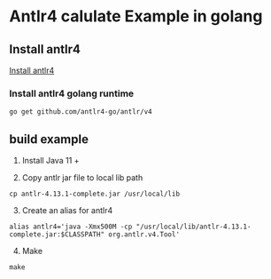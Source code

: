 # Antlr4 calulate Example in golang

## Install antlr4

[Install antlr4](https://github.com/antlr/antlr4/blob/master/doc/getting-started.md)

### Install antlr4 golang runtime

```
go get github.com/antlr4-go/antlr/v4
```

## build example

1. Install Java 11 +

2. Copy antlr jar file to local lib path
```
cp antlr-4.13.1-complete.jar /usr/local/lib

```

3. Create an alias for antlr4

```
alias antlr4='java -Xmx500M -cp "/usr/local/lib/antlr-4.13.1-complete.jar:$CLASSPATH" org.antlr.v4.Tool'
```

4. Make
```
make 
```
